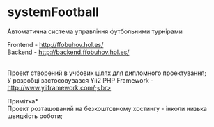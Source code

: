 # systemFootball
Автоматична система управління футбольними турнірами

Frontend  -  http://ffobuhov.hol.es/ <br>
Backend  -  http://backend.ffobuhov.hol.es/<br><br>

Проект створений в учбових цілях для дипломного проектування;<br>
У розробці застосовувався Yii2 PHP Framework  -  http://www.yiiframework.com/;<br>
 
Примітка*<br>
Проект розташований на безкоштовному хостингу - інколи низька швидкість роботи;<br>

